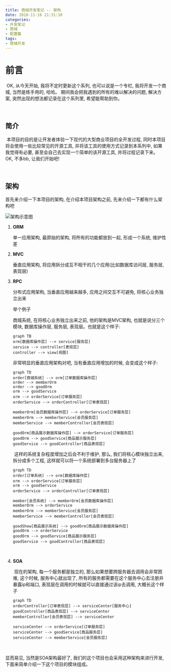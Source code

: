 ```yaml
---
title: 商城开发笔记 -- 架构
date: 2018-11-16 21:31:10
categories:
- 开发笔记
- 商城
- 配置篇
tags:
- 商城开发
---
```


# 前言

​    OK, 从今天开始, 我将不定时更新这个系列, 也可以说是一个专栏, 我将开发一个商城, 当然是练手用的, 哈哈。
​    期间我会把我遇到的所有的难以解决的问题, 解决方案, 突然出现的想法都记录在这个系列里, 希望能帮助到你。

<br>

## 简介

​    本项目的目的是让开发者体验一下现代的大型商业项目的全开发过程, 同时本项目将会使用一些比较常见的开源工具, 并将该工具的使用方式记录到本系列中, 如果我觉得有必要, 甚至会自己去实现一个简单的该开源工具, 并将过程记录下来。 OK, 不多bb, 让我们开始吧! 

<!--more-->

<br>

## 架构

首先来介绍一下本项目的架构, 在介绍本项目架构之前, 先来介绍一下都有什么架构吧

![架构示意图](http://dubbo.apache.org/docs/zh-cn/user/sources/images/dubbo-architecture-roadmap.jpg)

1. **ORM**

   单一应用架构, 最原始的架构, 将所有的功能都放到一起, 形成一个系统, 维护性差

2. **MVC**

   垂直应用架构, 将应用拆分成互不相干的几个应用(比如数据库访问层, 服务层, 表现层)

3. **RPC**

   分布式应用架构, 当垂直应用越来越多, 应用之间交互不可避免, 将核心业务独立出来

   举个例子

   商城系统, 在将核心业务独立出来之前, 他的架构是MVC架构, 也就是说分三个模块, 数据库操作层, 服务层, 表现层。也就是这个样子:

   ```mermaid
   graph TB
   orm[数据库操作层] --> service[服务层]
   service --> controller[表现层]
   controller --> view[视图]
   ```

   非常明显的垂直应用架构对吧, 当有垂直应用增加的时候, 会变成这个样子:

   ```mermaid
   graph TD
   order[商城系统] --> orm[订单数据库操作层]
   order --> memberOrm
   order --> goodOrm
   orm --> goodService
   orm --> orderService[订单服务层]
   orderService --> orderController[订单表现层]

   memberOrm[会员数据库操作层] --> orderService[订单服务层]
   memberOrm --> memberService[会员服务层]
   memberService --> memberController[会员表现层]

   goodOrm[商品展示数据库操作层] --> orderService[订单服务层]
   goodOrm --> goodService[商品展示服务层]
   goodService --> goodController[商品表现层]
   ```

   ​    这样的系统复杂程度增加之后会不利于维护, 那么, 我们将核心模块独立出来, 拆分成多个工程, 这样就可以将一个系统部署到多台服务器上了

   ```mermaid
   graph TD
   order[订单系统] --> orm[数据库操作层]
   orm --> orderService[订单服务层]
   orm --> goodService
   orderService --> orderController[订单表现层]

   member[会员系统] --> memberOrm[会员数据库操作层]
   memberOrm --> orderService
   memberOrm --> memberService[会员服务层]
   memberService --> memberController[会员表现层]

   goodShow[商品展示系统] --> goodOrm[商品展示数据库操作层]
   goodOrm --> orderService
   goodOrm --> goodService[商品展示服务层]
   goodService --> goodController[商品表现层]
   ```

   ​

4. **SOA**

   ​    现在的架构, 每一个服务都是独立的, 那么如果想要跨服务器去调用会非常困难, 这个时候, 服务中心就出现了, 所有的服务都需要在这个服务中心去注册并暴露ip和端口, 表现层在调用的时候就可以直接通过该ip去调用, 大概长这个样子

   ```mermaid
   graph TD
   orderController[订单表现层] --> serviceCenter[服务中心]
   goodController[商品表现层] --> serviceCenter
   memberController[会员表现层] --> serviceCenter

   serviceCenter --> orderService[订单服务层]
   serviceCenter --> goodService[商品服务层]
   serviceCenter --> memberService[会员服务层]
   ```

   ​

显而易见, 当然是SOA架构最好了, 我们的这个项目也会采用这种架构来进行开发, 下面来简单介绍一下这个项目的模块组成。